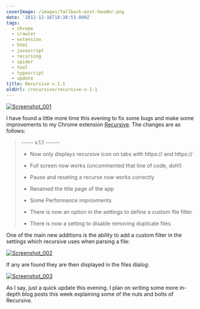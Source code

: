 ```yaml
---
coverImage: /images/fallback-post-header.png
date: '2012-12-16T18:38:53.000Z'
tags:
  - chrome
  - crawler
  - extension
  - html
  - javascript
  - recursing
  - spider
  - tool
  - typescript
  - update
title: Recursive v.1.1
oldUrl: /recursive/recursive-v-1-1
---
```


[![Screenshot_001](/wp-content/uploads/2012/12/Screenshot_001-1024x423.png)](/posts/recursive-v-1-1/attachment/screenshot_001/)

I have found a little more time this evening to fix some bugs and make some improvements to my Chrome extension [Recursive](https://chrome.google.com/webstore/detail/recursive/hbgbcmcmpiiciafmolmoapfgegbhbmcc?hl=en). The changes are as follows:

<!-- more -->

> ----- v.1.1 ------
>
> - Now only displays recursive icon on tabs with https:// and https://
>
> - Full screen now works (uncommented that line of code, doh!)
>
> - Pause and reseting a recurse now works correctly
>
> - Renamed the title page of the app
>
> - Some Performance improvments
>
> - There is now an option in the settings to define a custom file filter
>
> - There is now a setting to disable removing duplicate files

One of the main new additions is the ability to add a custom filter in the settings which recursive uses when parsing a file:

[![Screenshot_002](/wp-content/uploads/2012/12/Screenshot_002.png)](/posts/recursive-v-1-1/attachment/screenshot_002/)

If any are found they are then displayed in the files dialog:

[![Screenshot_003](/wp-content/uploads/2012/12/Screenshot_003.png)](/posts/recursive-v-1-1/attachment/screenshot_003/)

As I say, just a quick update this evening. I plan on writing some more in-depth blog posts this week explaining some of the nuts and bolts of Recursive.
